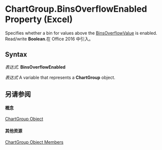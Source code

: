 
# ChartGroup.BinsOverflowEnabled Property (Excel)

Specifies whether a bin for values above the [BinsOverflowValue](411856a7-ac17-e9eb-35bd-c851c0cfdfdc.md) is enabled. Read/write **Boolean**.在 Office 2016 中引入。


## Syntax

 _表达式_. **BinsOverflowEnabled**

 _表达式_ A variable that represents a **ChartGroup** object.


## 另请参阅


#### 概念


[ChartGroup Object](7eee66c5-04a7-fd86-6e34-4c22ccaf8de0.md)
#### 其他资源


[ChartGroup Object Members](http://msdn.microsoft.com/library/2d31f7af-d639-c8f4-0714-08fc618ec92d%28Office.15%29.aspx)